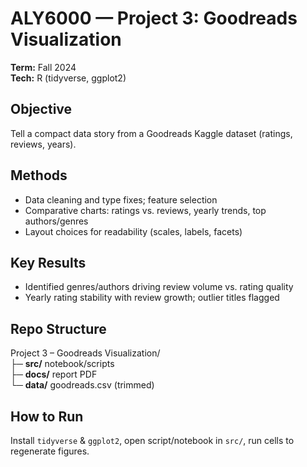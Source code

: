 # ALY6000 — Project 3: Goodreads Visualization
**Term:** Fall 2024  
**Tech:** R (tidyverse, ggplot2)

## Objective
Tell a compact data story from a Goodreads Kaggle dataset (ratings, reviews, years).

## Methods
- Data cleaning and type fixes; feature selection
- Comparative charts: ratings vs. reviews, yearly trends, top authors/genres
- Layout choices for readability (scales, labels, facets)

## Key Results
- Identified genres/authors driving review volume vs. rating quality  
- Yearly rating stability with review growth; outlier titles flagged

## Repo Structure
Project 3 – Goodreads Visualization/  
├─ **src/** notebook/scripts  
├─ **docs/** report PDF  
└─ **data/** goodreads.csv (trimmed)

## How to Run
Install `tidyverse` & `ggplot2`, open script/notebook in `src/`, run cells to regenerate figures.
